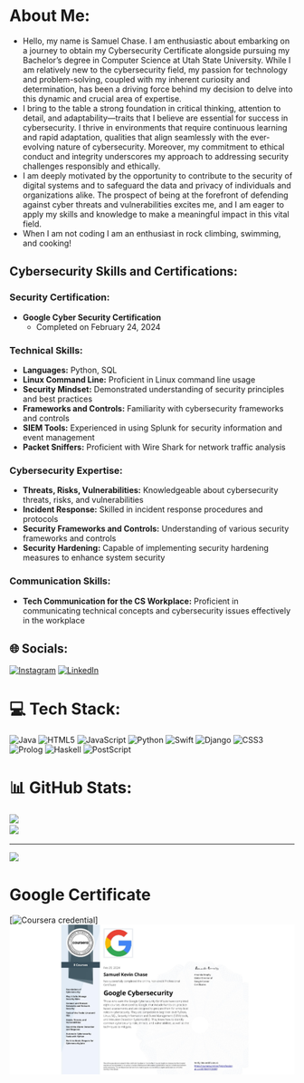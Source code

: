 #  About Me:
- Hello, my name is Samuel Chase. I am enthusiastic about embarking on a journey to obtain my Cybersecurity Certificate alongside pursuing my Bachelor’s degree in Computer Science at Utah State University. While I am relatively new to the cybersecurity field, my passion for technology and problem-solving, coupled with my inherent curiosity and determination, has been a driving force behind my decision to delve into this dynamic and crucial area of expertise.
- I bring to the table a strong foundation in critical thinking, attention to detail, and adaptability—traits that I believe are essential for success in cybersecurity. I thrive in environments that require continuous learning and rapid adaptation, qualities that align seamlessly with the ever-evolving nature of cybersecurity. Moreover, my commitment to ethical conduct and integrity underscores my approach to addressing security challenges responsibly and ethically.
- I am deeply motivated by the opportunity to contribute to the security of digital systems and to safeguard the data and privacy of individuals and organizations alike. The prospect of being at the forefront of defending against cyber threats and vulnerabilities excites me, and I am eager to apply my skills and knowledge to make a meaningful impact in this vital field. 
- When I am not coding I am an enthusiast in rock climbing, swimming, and cooking!

## Cybersecurity Skills and Certifications:

### Security Certification:
- **Google Cyber Security Certification**
  - Completed on February 24, 2024

### Technical Skills:
- **Languages:** Python, SQL
- **Linux Command Line:** Proficient in Linux command line usage
- **Security Mindset:** Demonstrated understanding of security principles and best practices
- **Frameworks and Controls:** Familiarity with cybersecurity frameworks and controls
- **SIEM Tools:** Experienced in using Splunk for security information and event management
- **Packet Sniffers:** Proficient with Wire Shark for network traffic analysis

### Cybersecurity Expertise:
- **Threats, Risks, Vulnerabilities:** Knowledgeable about cybersecurity threats, risks, and vulnerabilities
- **Incident Response:** Skilled in incident response procedures and protocols
- **Security Frameworks and Controls:** Understanding of various security frameworks and controls
- **Security Hardening:** Capable of implementing security hardening measures to enhance system security

### Communication Skills:
- **Tech Communication for the CS Workplace:** Proficient in communicating technical concepts and cybersecurity issues effectively in the workplace





## 🌐 Socials:
[![Instagram](https://img.shields.io/badge/Instagram-%23E4405F.svg?logo=Instagram&logoColor=white)](https://instagram.com/Samuelchase_)
[![LinkedIn](https://img.shields.io/badge/LinkedIn-%230077B5.svg?logo=linkedin&logoColor=white)](https://www.linkedin.com/in/samuel-chase-38276b2b2)


# 💻 Tech Stack:
![Java](https://img.shields.io/badge/java-%23ED8B00.svg?style=for-the-badge&logo=openjdk&logoColor=white) 
![HTML5](https://img.shields.io/badge/html5-%23E34F26.svg?style=for-the-badge&logo=html5&logoColor=white) 
![JavaScript](https://img.shields.io/badge/javascript-%23323330.svg?style=for-the-badge&logo=javascript&logoColor=%23F7DF1E) 
![Python](https://img.shields.io/badge/python-3670A0?style=for-the-badge&logo=python&logoColor=ffdd54) 
![Swift](https://img.shields.io/badge/swift-F54A2A?style=for-the-badge&logo=swift&logoColor=white) 
![Django](https://img.shields.io/badge/django-%23092E20.svg?style=for-the-badge&logo=django&logoColor=white)
![CSS3](https://img.shields.io/badge/CSS3-%231572B6.svg?style=for-the-badge&logo=css3&logoColor=white)
![Prolog](https://img.shields.io/badge/prolog-%235C5543.svg?style=for-the-badge&logo=prolog&logoColor=white)
![Haskell](https://img.shields.io/badge/haskell-%235C5543.svg?style=for-the-badge&logo=haskell&logoColor=white)
![PostScript](https://img.shields.io/badge/PostScript-%235C5543.svg?style=for-the-badge&logo=postscript&logoColor=white)


# 📊 GitHub Stats:
![](https://github-readme-stats.vercel.app/api?username=Samuelk-Chase&theme=default&hide_border=false&include_all_commits=true&count_private=false)<br/>
![](https://github-readme-streak-stats.herokuapp.com/?user=Samuelk-Chase&theme=default&hide_border=false)<br/>


---

[![](https://visitcount.itsvg.in/api?id=Samuelk-Chase&icon=2&color=8)](https://visitcount.itsvg.in)



# Google Certificate 
[![Coursera credential ](https://www.coursera.org/account/accomplishments/specialization/87RXQ7FCEB9P)]
![Image Description](GoogleCERT.jpeg)


